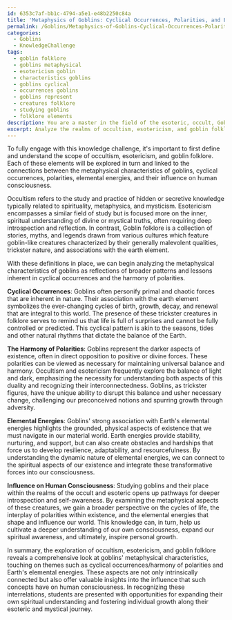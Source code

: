 ```yaml
---
id: 6353c7af-bb1c-4794-a5e1-e48b2250c84a
title: 'Metaphysics of Goblins: Cyclical Occurrences, Polarities, and Elemental Energies'
permalink: /Goblins/Metaphysics-of-Goblins-Cyclical-Occurrences-Polarities-and-Elemental-Energies/
categories:
  - Goblins
  - KnowledgeChallenge
tags:
  - goblin folklore
  - goblins metaphysical
  - esotericism goblin
  - characteristics goblins
  - goblins cyclical
  - occurrences goblins
  - goblins represent
  - creatures folklore
  - studying goblins
  - folklore elements
description: You are a master in the field of the esoteric, occult, Goblins and Education. You are a writer of tests, challenges, textbooks and deep knowledge on Goblins for initiates and students to gain deep insights and understanding from. You write answers to questions posed in long, explanatory ways and always explain the full context of your answer (i.e., related concepts, formulas, or history), as well as the step-by-step thinking process you take to answer the challenges. Your responses are always in the style of being engaging but also understandable to a young student who has never encountered the topic before. Summarize the key themes, ideas, and conclusions at the end.
excerpt: Analyze the realms of occultism, esotericism, and goblin folklore, and describe how the metaphysical characteristics of goblins reflect the broader patterns and lessons inherent in cyclical occurrences and the harmony of polarities, particularly in relation to Earth's elemental energies and their influence on human consciousness.
---
```

To fully engage with this knowledge challenge, it's important to first define and understand the scope of occultism, esotericism, and goblin folklore. Each of these elements will be explored in turn and linked to the connections between the metaphysical characteristics of goblins, cyclical occurrences, polarities, elemental energies, and their influence on human consciousness. 

Occultism refers to the study and practice of hidden or secretive knowledge typically related to spirituality, metaphysics, and mysticism. Esotericism encompasses a similar field of study but is focused more on the inner, spiritual understanding of divine or mystical truths, often requiring deep introspection and reflection. In contrast, Goblin folklore is a collection of stories, myths, and legends drawn from various cultures which feature goblin-like creatures characterized by their generally malevolent qualities, trickster nature, and associations with the earth element.

With these definitions in place, we can begin analyzing the metaphysical characteristics of goblins as reflections of broader patterns and lessons inherent in cyclical occurrences and the harmony of polarities. 

**Cyclical Occurrences**: Goblins often personify primal and chaotic forces that are inherent in nature. Their association with the earth element symbolizes the ever-changing cycles of birth, growth, decay, and renewal that are integral to this world. The presence of these trickster creatures in folklore serves to remind us that life is full of surprises and cannot be fully controlled or predicted. This cyclical pattern is akin to the seasons, tides and other natural rhythms that dictate the balance of the Earth.

**The Harmony of Polarities**: Goblins represent the darker aspects of existence, often in direct opposition to positive or divine forces. These polarities can be viewed as necessary for maintaining universal balance and harmony. Occultism and esotericism frequently explore the balance of light and dark, emphasizing the necessity for understanding both aspects of this duality and recognizing their interconnectedness. Goblins, as trickster figures, have the unique ability to disrupt this balance and usher necessary change, challenging our preconceived notions and spurring growth through adversity.

**Elemental Energies**: Goblins' strong association with Earth's elemental energies highlights the grounded, physical aspects of existence that we must navigate in our material world. Earth energies provide stability, nurturing, and support, but can also create obstacles and hardships that force us to develop resilience, adaptability, and resourcefulness. By understanding the dynamic nature of elemental energies, we can connect to the spiritual aspects of our existence and integrate these transformative forces into our consciousness.

**Influence on Human Consciousness**: Studying goblins and their place within the realms of the occult and esoteric opens up pathways for deeper introspection and self-awareness. By examining the metaphysical aspects of these creatures, we gain a broader perspective on the cycles of life, the interplay of polarities within existence, and the elemental energies that shape and influence our world. This knowledge can, in turn, help us cultivate a deeper understanding of our own consciousness, expand our spiritual awareness, and ultimately, inspire personal growth.

In summary, the exploration of occultism, esotericism, and goblin folklore reveals a comprehensive look at goblins' metaphysical characteristics, touching on themes such as cyclical occurrences/harmony of polarities and Earth's elemental energies. These aspects are not only intrinsically connected but also offer valuable insights into the influence that such concepts have on human consciousness. In recognizing these interrelations, students are presented with opportunities for expanding their own spiritual understanding and fostering individual growth along their esoteric and mystical journey.
